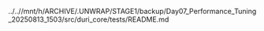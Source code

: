 ../..//mnt/h/ARCHIVE/.UNWRAP/STAGE1/backup/Day07_Performance_Tuning_20250813_1503/src/duri_core/tests/README.md